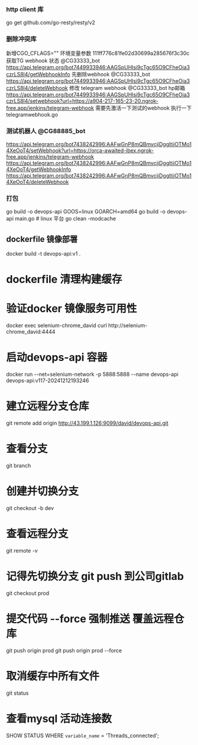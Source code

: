 ### http client 库
go get github.com/go-resty/resty/v2
### 删除冲突库
新增CGO_CFLAGS="" 环境变量参数
111ff776c81fe02d30699a285676f3c30c
获取TG webhook 状态 @CG33333_bot
https://api.telegram.org/bot7449933946:AAGSpUHIsi9cTgc65O9CFheOia3czrLS8l4/getWebhookInfo
先删除webhook @CG33333_bot
https://api.telegram.org/bot7449933946:AAGSpUHIsi9cTgc65O9CFheOia3czrLS8l4/deleteWebhook
修改 telegram webhook  @CG33333_bot hp邮箱
https://api.telegram.org/bot7449933946:AAGSpUHIsi9cTgc65O9CFheOia3czrLS8l4/setwebhook?url=https://a904-217-165-23-20.ngrok-free.app/jenkins/telegram-webhook
需要先激活一下测试的webhook  执行一下 telegramwebhook.go
### 测试机器人 @CG88885_bot
https://api.telegram.org/bot7438242996:AAFwGnP8mQBmvcjiDggltiiOTMo14XeOoT4/setWebhook?url=https://orca-awaited-ibex.ngrok-free.app/jenkins/telegram-webhook
https://api.telegram.org/bot7438242996:AAFwGnP8mQBmvcjiDggltiiOTMo14XeOoT4/getWebhookInfo
https://api.telegram.org/bot7438242996:AAFwGnP8mQBmvcjiDggltiiOTMo14XeOoT4/deleteWebhook

### 打包 
go build -o devops-api
GOOS=linux GOARCH=amd64 go build -o devops-api main.go   # linux 平台
go clean -modcache

## dockerfile 镜像部署
docker  build -t devops-api:v1 . 
# dockerfile 清理构建缓存
# 验证docker 镜像服务可用性
docker  exec selenium-chrome_david curl http://selenium-chrome_david:4444

# 启动devops-api 容器 
docker run --net=selenium-network -p 5888:5888 --name devops-api   devops-api:v117-20241212193246
# 建立远程分支仓库
git remote add origin http://43.199.1.126:9099/david/devops-api.git
# 查看分支 
git branch 
# 创建并切换分支 
git checkout -b dev 
# 查看远程分支 
git remote -v 
# 记得先切换分支   git push 到公司gitlab
git checkout prod  
#  提交代码  --force 强制推送  覆盖远程仓库   
git push origin prod 
git push origin prod --force 
# 取消缓存中所有文件
git status 

# 查看mysql 活动连接数
SHOW STATUS WHERE `variable_name` = 'Threads_connected';

